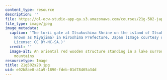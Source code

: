 ```yaml
---
content_type: resource
description: ''
file: https://ol-ocw-studio-app-qa.s3.amazonaws.com/courses/21g-502-japanese-ii-spring-2020/e02b8ae0a1a91890fdeb01d78465a34d_21g502s20.jpg
file_type: image/jpeg
image_metadata:
  caption: 'The torii gate at Itsukushima Shrine on the island of Itsukushima (popularly
    known as Miyajima) in Hiroshima Prefecture, Japan (Image courtesy of [James Handlon](https://www.flickr.com/photos/jameshandlon/27665445583/in/photostream/).
    License: CC BY-NC-SA.)'
  credit: ''
  image-alt: An oriental red wooden structure standing in a lake surrounding with
    mountains
resourcetype: Image
title: 21g502s20.jpg
uid: e02b8ae0-a1a9-1890-fdeb-01d78465a34d
---
```

